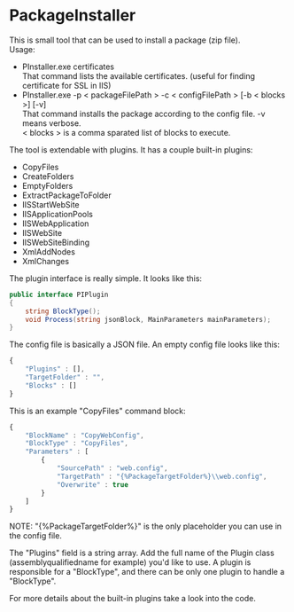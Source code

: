 # PackageInstaller

This is small tool that can be used to install a package (zip file).  
Usage:
* PInstaller.exe certificates  
That command lists the available certificates. (useful for finding certificate for SSL in IIS)
* PInstaller.exe -p < packageFilePath >  -c < configFilePath > [-b < blocks >] [-v]  
That command installs the package according to the config file. -v means verbose.  
< blocks > is a comma sparated list of blocks to execute.  
  
The tool is extendable with plugins. It has a couple built-in plugins:
* CopyFiles
* CreateFolders
* EmptyFolders
* ExtractPackageToFolder
* IISStartWebSite
* IISApplicationPools
* IISWebApplication
* IISWebSite
* IISWebSiteBinding
* XmlAddNodes
* XmlChanges  

The plugin interface is really simple. It looks like this:  
```C#
public interface PIPlugin
{
	string BlockType();
	void Process(string jsonBlock, MainParameters mainParameters);
}
```
  
The config file is basically a JSON file. An empty config file looks like this:  
```Javascript
{
    "Plugins" : [],
    "TargetFolder" : "",
    "Blocks" : []
}
```

This is an example "CopyFiles" command block:
```Javascript
{
	"BlockName" : "CopyWebConfig",
    "BlockType" : "CopyFiles",
	"Parameters" : [
		{
			"SourcePath" : "web.config",
			"TargetPath" : "{%PackageTargetFolder%}\\web.config",
			"Overwrite" : true
		}
	]
}
```

NOTE: "{%PackageTargetFolder%}" is the only placeholder you can use in the config file.

The "Plugins" field is a string array. Add the full name of the Plugin class (assemblyqualifiedname for example) you'd like to use. A plugin is responsible for a "BlockType", and there can be only one plugin to handle a "BlockType".
  
For more details about the built-in plugins take a look into the code.
  
